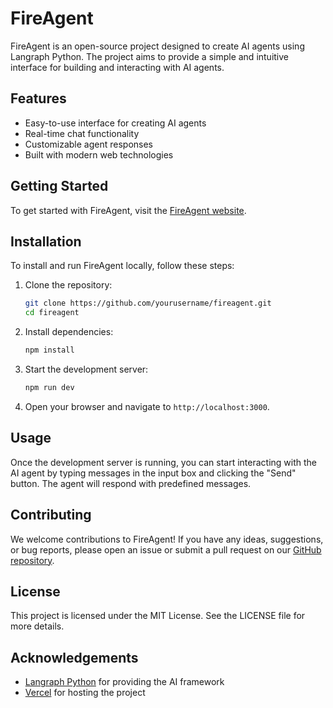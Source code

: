 # FireAgent

FireAgent is an open-source project designed to create AI agents using Langraph Python. The project aims to provide a simple and intuitive interface for building and interacting with AI agents.

## Features

- Easy-to-use interface for creating AI agents
- Real-time chat functionality
- Customizable agent responses
- Built with modern web technologies

## Getting Started

To get started with FireAgent, visit the [FireAgent website](https://fireagent-six.vercel.app).

## Installation

To install and run FireAgent locally, follow these steps:

1. Clone the repository:
    ```sh
    git clone https://github.com/yourusername/fireagent.git
    cd fireagent
    ```

2. Install dependencies:
    ```sh
    npm install
    ```

3. Start the development server:
    ```sh
    npm run dev
    ```

4. Open your browser and navigate to `http://localhost:3000`.

## Usage

Once the development server is running, you can start interacting with the AI agent by typing messages in the input box and clicking the "Send" button. The agent will respond with predefined messages.

## Contributing

We welcome contributions to FireAgent! If you have any ideas, suggestions, or bug reports, please open an issue or submit a pull request on our [GitHub repository](https://github.com/yourusername/fireagent).

## License

This project is licensed under the MIT License. See the LICENSE file for more details.

## Acknowledgements

- [Langraph Python](https://langraph.com) for providing the AI framework
- [Vercel](https://vercel.com) for hosting the project

